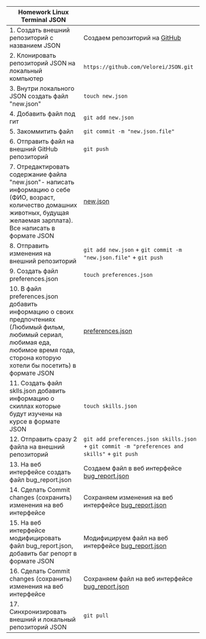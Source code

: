 |Homework Linux Terminal JSON||
|---|---|
|1. Создать внешний репозиторий с названием JSON|Создаем репозиторий на [GitHub](https://github.com/Velorei/JSON)|
|2. Клонировать репозиторий JSON на локальный компьютер|```https://github.com/Velorei/JSON.git```|
|3. Внутри локального JSON создать файл "new.json"|```touch new.json```|
|4. Добавить файл под гит|```git add new.json```|
|5. Закоммитить файл|```git commit -m "new.json.file"```|
|6. Отправить файл на внешний GitHub репозиторий|```git push```|
|7. Отредактировать содержание файла "new.json"- написать информацию о себе (ФИО, возраст, количество домашних животных, будущая желаемая зарплата). Все написать в формате JSON|[new.json](https://github.com/Velorei/Terminal/blob/main/new.json)|
|8. Отправить изменения на внешний репозиторий|```git add new.json``` + ```git commit -m "new.json.file"``` + ```git push```|
|9. Создать файл preferences.json|```touch preferences.json```|
|10. В файл preferences.json добавить информацию о своих предпочтениях (Любимый фильм, любимый сериал, любимая еда, любимое время года, сторона которую хотели бы посетить) в формате JSON|[preferences.json](https://github.com/Velorei/Terminal/blob/main/preferences.json)|
|11. Создать файл sklls.json добавить информацию о скиллах которые будут изучены на курсе в формате JSON|```touch skills.json```|[skills.json](https://github.com/Velorei/Terminal/blob/main/skills.json)|
|12. Отправить сразу 2 файла на внешний репозиторий|```git add preferences.json skills.json``` + ```git commit -m "preferences and skills"``` + ```git push```|
|13. На веб интерфейсе создать файл bug_report.json|Создаем файл в веб интерфейсе [bug_report.json](https://github.com/Velorei/Terminal/blob/main/bug_report.json)|
|14. Сделать Commit changes (сохранить) изменения на веб интерфейсе|Сохраняем изменения на веб интерфейсе [bug_report.json](https://github.com/Velorei/Terminal/blob/main/bug_report.json)|
|15. На веб интерфейсе модифицировать файл bug_report.json, добавить баг репорт в формате JSON| Модифицируем файл на веб интерфейсе [bug_report.json](https://github.com/Velorei/Terminal/blob/main/bug_report.json)|
|16. Сделать Commit changes (сохранить) изменения на веб интерфейсе| Сохраняем файл на веб интерфейсе [bug_report.json](https://github.com/Velorei/Terminal/blob/main/bug_report.json)|
|17. Синхронизировать внешний и локальный репозиторий JSON|```git pull```| 
